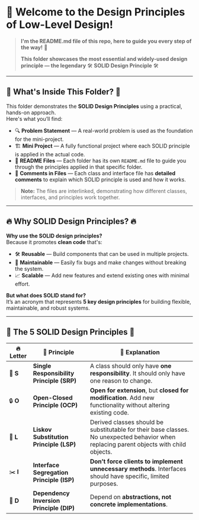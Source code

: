# 📘 **Welcome to the Design Principles of Low-Level Design!**
> **I'm the README.md file of this repo, here to guide you every step of the way!** 🚀
> 
> **This folder showcases the most essential and widely-used design principle — the legendary** 🛠️ **SOLID Design Principle** 🛠️

---

## 📂 **What's Inside This Folder?** 📂

This folder demonstrates the **SOLID Design Principles** using a practical, hands-on approach.  
Here's what you’ll find:
- 🔍 **Problem Statement** — A real-world problem is used as the foundation for the mini-project.
- 🏗️ **Mini Project** — A fully functional project where each SOLID principle is applied in the actual code.
- 📘 **README Files** — Each folder has its own `README.md` file to guide you through the principles applied in that specific folder.
- 📝 **Comments in Files** — Each class and interface file has **detailed comments** to explain which SOLID principle is used and how it works.

> **Note:** The files are interlinked, demonstrating how different classes, interfaces, and principles work together.

---

## 🔥 **Why SOLID Design Principles?** 🔥

**Why use the SOLID design principles?**  
Because it promotes **clean code** that's:
- 🛠️ **Reusable** — Build components that can be used in multiple projects.
- 🔧 **Maintainable** — Easily fix bugs and make changes without breaking the system.
- 📈 **Scalable** — Add new features and extend existing ones with minimal effort.

**But what does SOLID stand for?**  
It’s an acronym that represents **5 key design principles** for building flexible, maintainable, and robust systems.

---

## 📘 **The 5 SOLID Design Principles** 📘

| 🔥 **Letter** | 📘 **Principle**                | 📄 **Explanation**                                      |
|---------------|---------------------------------|--------------------------------------------------------|
| 🧱 **S**      | **Single Responsibility Principle (SRP)** | A class should only have **one responsibility**. It should only have one reason to change.  |
| 🔒 **O**      | **Open-Closed Principle (OCP)**         | **Open for extension**, but **closed for modification**. Add new functionality without altering existing code.  |
| 🔄 **L**      | **Liskov Substitution Principle (LSP)** | Derived classes should be substitutable for their base classes. No unexpected behavior when replacing parent objects with child objects. |
| ✂️ **I**      | **Interface Segregation Principle (ISP)**| **Don’t force clients to implement unnecessary methods**. Interfaces should have specific, limited purposes. |
| 🔗 **D**      | **Dependency Inversion Principle (DIP)**| Depend on **abstractions, not concrete implementations**.
